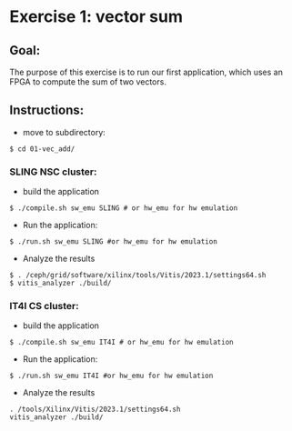 # Exercise 1: vector sum

## Goal:

The purpose of this exercise is to run our first application, which uses an FPGA to compute the sum of two vectors.

## Instructions:

- move to subdirectory:
```console
$ cd 01-vec_add/
```

### SLING NSC cluster: 

- build the application  

```console
$ ./compile.sh sw_emu SLING # or hw_emu for hw emulation
```

- Run the application:
```console
$ ./run.sh sw_emu SLING #or hw_emu for hw emulation
```
- Analyze the results 

```console
$ . /ceph/grid/software/xilinx/tools/Vitis/2023.1/settings64.sh
$ vitis_analyzer ./build/
```
### IT4I CS cluster: 

- build the application  

```console
$ ./compile.sh sw_emu IT4I # or hw_emu for hw emulation
```

- Run the application:
```console
$ ./run.sh sw_emu IT4I #or hw_emu for hw emulation
```
- Analyze the results 

```console
. /tools/Xilinx/Vitis/2023.1/settings64.sh
vitis_analyzer ./build/
```
